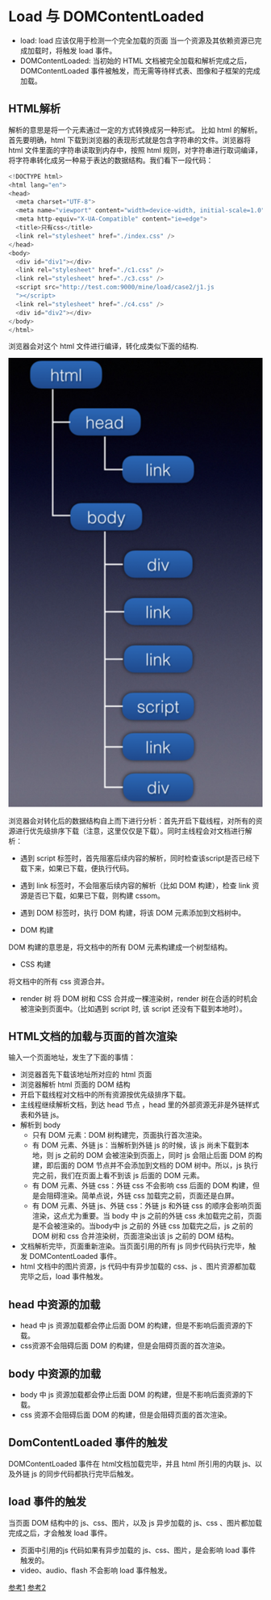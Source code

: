 # Load 与 DOMContentLoaded

- load: load 应该仅用于检测一个完全加载的页面 当一个资源及其依赖资源已完成加载时，将触发 load 事件。
- DOMContentLoaded: 当初始的 HTML 文档被完全加载和解析完成之后，DOMContentLoaded 事件被触发，而无需等待样式表、图像和子框架的完成加载。

## HTML解析

解析的意思是将一个元素通过一定的方式转换成另一种形式。 比如 html 的解析。首先要明确，html 下载到浏览器的表现形式就是包含字符串的文件。浏览器将 html 文件里面的字符串读取到内存中，按照 html 规则，对字符串进行取词编译，将字符串转化成另一种易于表达的数据结构。我们看下一段代码：

```js
<!DOCTYPE html>
<html lang="en">
<head>
  <meta charset="UTF-8">
  <meta name="viewport" content="width=device-width, initial-scale=1.0">
  <meta http-equiv="X-UA-Compatible" content="ie=edge">
  <title>只有css</title>
  <link rel="stylesheet" href="./index.css" />
</head>
<body>
  <div id="div1"></div>
  <link rel="stylesheet" href="./c1.css" />
  <link rel="stylesheet" href="./c3.css" />
  <script src="http://test.com:9000/mine/load/case2/j1.js
  "></script>
  <link rel="stylesheet" href="./c4.css" />
  <div id="div2"></div>
</body>
</html>
```

浏览器会对这个 html 文件进行编译，转化成类似下面的结构.

![img](../images/mowrg2.png)

浏览器会对转化后的数据结构自上而下进行分析：首先开启下载线程，对所有的资源进行优先级排序下载（注意，这里仅仅是下载）。同时主线程会对文档进行解析：

- 遇到 script 标签时，首先阻塞后续内容的解析，同时检查该script是否已经下载下来，如果已下载，便执行代码。
- 遇到 link 标签时，不会阻塞后续内容的解析（比如 DOM 构建），检查 link 资源是否已下载，如果已下载，则构建 cssom。
- 遇到 DOM 标签时，执行 DOM 构建，将该 DOM 元素添加到文档树中。

- DOM 构建

DOM 构建的意思是，将文档中的所有 DOM 元素构建成一个树型结构。

- CSS 构建

将文档中的所有 css 资源合并。

- render 树
将 DOM 树和 CSS 合并成一棵渲染树，render 树在合适的时机会被渲染到页面中。（比如遇到 script 时, 该 script 还没有下载到本地时）。

## HTML文档的加载与页面的首次渲染

输入一个页面地址，发生了下面的事情：

- 浏览器首先下载该地址所对应的 html 页面
- 浏览器解析 html 页面的 DOM 结构
- 开启下载线程对文档中的所有资源按优先级排序下载。
- 主线程继续解析文档，到达 head 节点 ，head 里的外部资源无非是外链样式表和外链 js。
- 解析到 body
  - 只有 DOM 元素：DOM 树构建完，页面执行首次渲染。
  - 有 DOM 元素、外链 js：当解析到外链 js 的时候，该 js 尚未下载到本地，则 js 之前的 DOM 会被渲染到页面上，同时 js 会阻止后面 DOM 的构建，即后面的 DOM 节点并不会添加到文档的 DOM 树中。所以，js 执行完之前，我们在页面上看不到该 js 后面的 DOM 元素。
  - 有 DOM 元素、外链 css：外链 css 不会影响 css 后面的 DOM 构建，但是会阻碍渲染。简单点说，外链 css 加载完之前，页面还是白屏。
  - 有 DOM 元素、外链 js、外链 css：外链 js 和外链 css 的顺序会影响页面渲染，这点尤为重要。当 body 中 js 之前的外链 css 未加载完之前，页面是不会被渲染的。当body中 js 之前的 外链 css 加载完之后，js 之前的 DOM 树和 css 合并渲染树，页面渲染出该 js 之前的 DOM 结构。
- 文档解析完毕，页面重新渲染。当页面引用的所有 js 同步代码执行完毕，触发 DOMContentLoaded 事件。
- html 文档中的图片资源，js 代码中有异步加载的 css、js 、图片资源都加载完毕之后，load 事件触发。

## head 中资源的加载

- head 中 js 资源加载都会停止后面 DOM 的构建，但是不影响后面资源的下载。
- css资源不会阻碍后面 DOM 的构建，但是会阻碍页面的首次渲染。

## body 中资源的加载

- body 中 js 资源加载都会停止后面 DOM 的构建，但是不影响后面资源的下载。
- css 资源不会阻碍后面 DOM 的构建，但是会阻碍页面的首次渲染。

## DomContentLoaded 事件的触发

DOMContentLoaded 事件在 html文档加载完毕，并且 html 所引用的内联 js、以及外链 js 的同步代码都执行完毕后触发。

## load 事件的触发

当页面 DOM 结构中的 js、css、图片，以及 js 异步加载的 js、css 、图片都加载完成之后，才会触发 load 事件。

- 页面中引用的js 代码如果有异步加载的 js、css、图片，是会影响 load 事件触发的。
- video、audio、flash 不会影响 load 事件触发。

[参考1](https://juejin.cn/post/6844903623583891469)
[参考2](https://juejin.cn/post/6844903504025223176)
